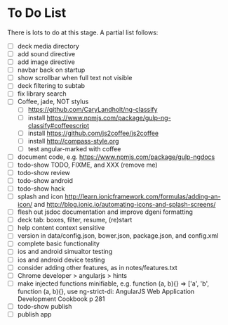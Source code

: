 To Do List
==========

There is lots to do at this stage. A partial list follows:

- [ ] deck media directory
- [ ] add sound directive
- [ ] add image directive
- [ ] navbar back on startup
- [ ] show scrollbar when full text not visible
- [ ] deck filtering to subtab
- [ ] fix library search
- [ ] Coffee, jade, NOT stylus
	- [ ] https://github.com/CaryLandholt/ng-classify
	- [ ] install https://www.npmjs.com/package/gulp-ng-classify#coffeescript
	- [ ] install https://github.com/js2coffee/js2coffee
	- [ ] install http://compass-style.org
	- [ ] test angular-marked with coffee
- [ ] document code, e.g. https://www.npmjs.com/package/gulp-ngdocs
- [ ] todo-show TODO, FIXME, and XXX (remove me)
- [ ] todo-show review
- [ ] todo-show android
- [ ] todo-show hack
- [ ] splash and icon http://learn.ionicframework.com/formulas/adding-an-icon/ and  http://blog.ionic.io/automating-icons-and-splash-screens/
- [ ] flesh out jsdoc documentation and improve dgeni formatting
- [ ] deck tab: boxes, filter, resume, (re)start
- [ ] help content context sensitive
- [ ] version in data/config.json, bower.json, package.json, and config.xml
- [ ] complete basic functionality
- [ ] ios and android simualtor testing
- [ ] ios and android device testing
- [ ] consider adding other features, as in notes/features.txt
- [ ] Chrome developer > angularjs > hints
- [ ] make injected functions minifiable, e.g. function (a, b){} => ['a', 'b', function (a, b){}, use ng-strict-di: AngularJS Web Application Development Cookbook p 281
- [ ] todo-show publish
- [ ] publish app
